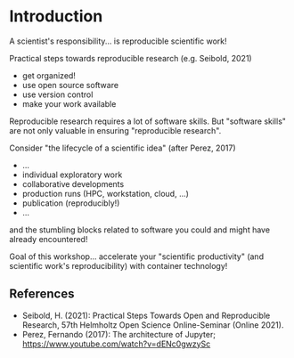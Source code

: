 # Introduction

A scientist's responsibility... is reproducible scientific work!

Practical steps towards reproducible research (e.g. Seibold, 2021)
  * get organized!
  * use open source software
  * use version control
  * make your work available

Reproducible research requires a lot of software skills.
But "software skills" are not only valuable in ensuring "reproducible research".

Consider "the lifecycle of a scientific idea" (after Perez, 2017)
  - ...
  - individual exploratory work
  - collaborative developments
  - production runs (HPC, workstation, cloud, ...)
  - publication (reproducibly!)
  - ...

and the stumbling blocks related to software you could and might have already encountered!

Goal of this workshop... accelerate your "scientific productivity" (and scientific work's reproducibility) with container technology!

## References

* Seibold, H. (2021): Practical Steps Towards Open and Reproducible Research, 57th Helmholtz Open Science Online-Seminar (Online 2021).
* Perez, Fernando (2017): The architecture of Jupyter; https://www.youtube.com/watch?v=dENc0gwzySc
